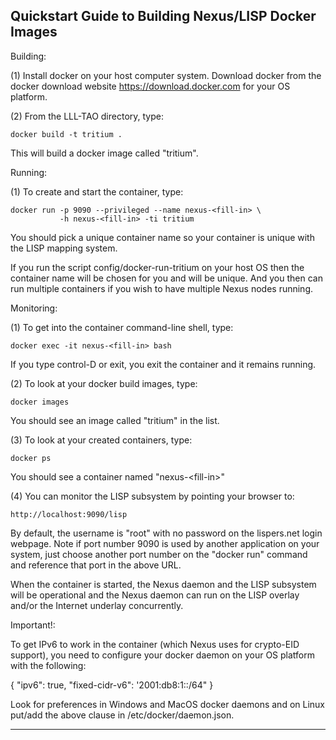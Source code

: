 
Quickstart Guide to Building Nexus/LISP Docker Images
-----------------------------------------------------

Building:
        
(1) Install docker on your host computer system. Download docker from the
    docker download website https://download.docker.com for your OS platform.

(2) From the LLL-TAO directory, type:

    docker build -t tritium .

This will build a docker image called "tritium".

Running:    

(1) To create and start the container, type:

    docker run -p 9090 --privileged --name nexus-<fill-in> \
               -h nexus-<fill-in> -ti tritium

You should pick a unique container name so your container is unique with the
LISP mapping system.

If you run the script config/docker-run-tritium on your host OS then the
container name will be chosen for you and will be unique. And you then can
run multiple containers if you wish to have multiple Nexus nodes running.    

Monitoring:

(1) To get into the container command-line shell, type:

    docker exec -it nexus-<fill-in> bash

If you type control-D or exit, you exit the container and it remains running.

(2) To look at your docker build images, type:

    docker images

You should see an image called "tritium" in the list.

(3) To look at your created containers, type:

    docker ps

You should see a container named "nexus-&lt;fill-in&gt;"

(4) You can monitor the LISP subsystem by pointing your browser to:

    http://localhost:9090/lisp

By default, the username is "root" with no password on the lispers.net login
webpage. Note if port number 9090 is used by another application on your
system, just choose another port number on the "docker run" command and
reference that port in the above URL.

When the container is started, the Nexus daemon and the LISP subsystem will
be operational and the Nexus daemon can run on the LISP overlay and/or the
Internet underlay concurrently.

Important!:

To get IPv6 to work in the container (which Nexus uses for crypto-EID support),
you need to configure your docker daemon on your OS platform with the
following:

{
  "ipv6": true, "fixed-cidr-v6": '2001:db8:1::/64"
}

Look for preferences in Windows and MacOS docker daemons and on Linux put/add
the above clause in /etc/docker/daemon.json.

-------------------------------------------------------------------------------





